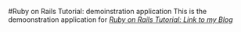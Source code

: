 #Ruby on Rails Tutorial: demoinstration application
This is the demoonstration application for [*Ruby on Rails Tutorial: Link to my Blog*](http://www.ibmwcs.com)
